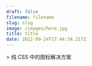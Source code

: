 ```yaml
---
draft: false
filename: filename
slug: slug
image: /images/hero.jpg
title: title
date: 2022-09-24T17:44:34.217Z
---
```

\> 纯 CSS 中的图标解决方案